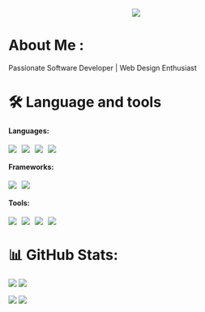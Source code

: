 <h1 align="center">
  <a href="https://git.io/typing-svg">
    <img src="https://readme-typing-svg.herokuapp.com/?lines=Hello,+There!+👋;This+is+Skydan+Dmytro;Nice+to+meet+you!&center=true&size=30&color=F7F7F7">
  </a>
</h1>

# About Me :

Passionate Software Developer | Web Design Enthusiast

# 🛠 Language and tools

#### Languages:
<div style="display: flex; gap: 10px;">
  <img src="https://img.shields.io/badge/javascript-%23323330.svg?style=for-the-badge&logo=javascript&logoColor=%23F7DF1E">
  <img src="https://img.shields.io/badge/typescript-%23007ACC.svg?style=for-the-badge&logo=typescript&logoColor=white">
  <img src="https://img.shields.io/badge/html5-%23E34F26.svg?style=for-the-badge&logo=html5&logoColor=white">
  <img src="https://img.shields.io/badge/css3-%231572B6.svg?style=for-the-badge&logo=css3&logoColor=white">
</div>

#### Frameworks:
<div style="display: flex; gap: 10px;">
  <img src="https://img.shields.io/badge/react-%2320232a.svg?style=for-the-badge&logo=react&logoColor=%2361DAFB">
  <img src="https://img.shields.io/badge/Next-black?style=for-the-badge&logo=next.js&logoColor=white">
</div>

#### Tools:
<div style="display: flex; gap: 10px;">
  <img src="https://img.shields.io/badge/git-%23F05033.svg?style=for-the-badge&logo=git&logoColor=white">
  <img src="https://img.shields.io/badge/redux-%23593d88.svg?style=for-the-badge&logo=redux&logoColor=white">
  <img src="https://img.shields.io/badge/tailwindcss-%2338B2AC.svg?style=for-the-badge&logo=tailwind-css&logoColor=white">
  <img src="https://img.shields.io/badge/-jest-%23C21325?style=for-the-badge&logo=jest&logoColor=white">
</div>

###
# 📊 GitHub Stats:

![](https://github-readme-streak-stats.herokuapp.com/?user=SkyDmytro&theme=tokyonight&hide_border=false)
![](https://github-readme-stats.vercel.app/api/top-langs/?username=SkyDmytro&theme=tokyonight&hide_border=false&include_all_commits=false&count_private=false&layout=compact)


![](https://github-profile-summary-cards.vercel.app/api/cards/profile-details?username=skyDmytro&theme=tokyonight)
![](https://github-readme-activity-graph.vercel.app/graph?username=skyDmytro&theme=tokyonight&bg_color=20232a&hide_border=true)
